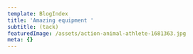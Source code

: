 ```yaml
---
template: BlogIndex
title: 'Amazing equipment '
subtitle: (tack)
featuredImage: /assets/action-animal-athlete-1681363.jpg
meta: {}
---
```


